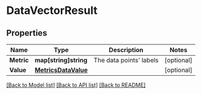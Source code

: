 # DataVectorResult

## Properties

Name | Type | Description | Notes
------------ | ------------- | ------------- | -------------
**Metric** | **map[string]string** | The data points&#39; labels | [optional] 
**Value** | [**MetricsDataValue**](MetricsDataValue.md) |  | [optional] 

[[Back to Model list]](../README.md#documentation-for-models) [[Back to API list]](../README.md#documentation-for-api-endpoints) [[Back to README]](../README.md)


